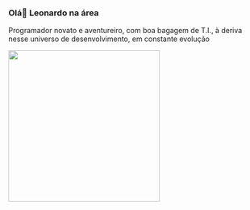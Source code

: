 ### Olá👋 Leonardo na área
Programador novato e aventureiro, com boa bagagem de T.I., à deriva nesse universo de desenvolvimento, em constante evolução


<img src="https://i.imgur.com/eRfOkrb.png" width="300" height="300">

##

<!--
**leocavalca/leocavalca** is a ✨ _special_ ✨ repository because its `README.md` (this file) appears on your GitHub profile.

Here are some ideas to get you started:

- 🔭 I’m currently working on ...
- 🌱 I’m currently learning ...
- 👯 I’m looking to collaborate on ...
- 🤔 I’m looking for help with ...
- 💬 Ask me about ...
- 📫 How to reach me: ...
- 😄 Pronouns: ...
- ⚡ Fun fact: ...
-->
